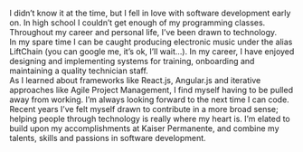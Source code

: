 I didn’t know it at the time, but I fell in love with software development early on.  In high school I couldn’t get enough of my programming classes.  Throughout my career and personal life, I’ve been drawn to technology.  
In my spare time I can be caught producing electronic music under the alias LiftChain (you can google me, it’s ok, I’ll wait…).  In my career, I have enjoyed designing and implementing systems for training, onboarding and maintaining a quality technician staff.  
As I learned about frameworks like React.js, Angular.js and iterative approaches like Agile Project Management, I find myself having to be pulled away from working.  I’m always looking forward to the next time I can code.
Recent years I’ve felt myself drawn to contribute in a more broad sense; helping people through technology is really where my heart is.
I’m elated to build upon my accomplishments at Kaiser Permanente, and combine my talents, skills and passions in software development.

<!---
danielwlemmon/danielwlemmon is a ✨ special ✨ repository because its `README.md` (this file) appears on your GitHub profile.
You can click the Preview link to take a look at your changes.
--->
